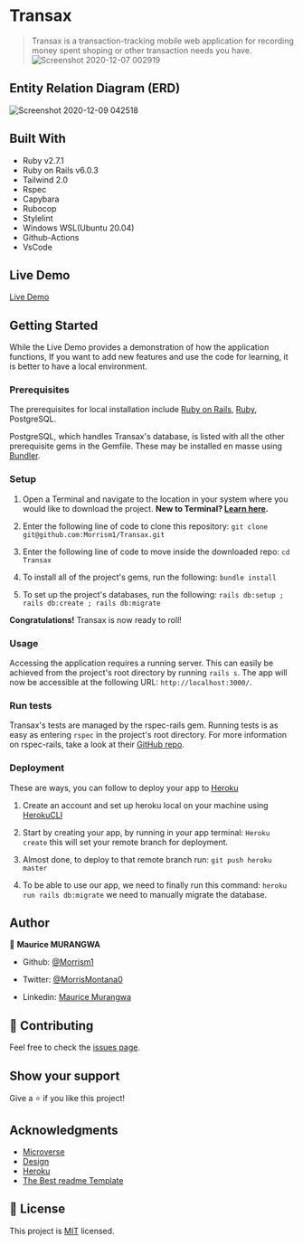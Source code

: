 # Transax

> Transax is a transaction-tracking mobile web application for recording money spent shoping or other transaction needs you have.
![Screenshot 2020-12-07 002919](https://user-images.githubusercontent.com/46853433/101294994-7bfb2700-3823-11eb-8f45-af6d78c0752c.png)

## Entity Relation Diagram (ERD)

![Screenshot 2020-12-09 042518](https://user-images.githubusercontent.com/46853433/101566121-20719a80-39d7-11eb-8206-73ebff78c663.png)

## Built With

* Ruby v2.7.1
* Ruby on Rails v6.0.3
* Tailwind 2.0
* Rspec
* Capybara
* Rubocop
* Stylelint
* Windows WSL(Ubuntu 20.04)
* Github-Actions
* VsCode

## Live Demo

[Live Demo](https://calm-atoll-97228.herokuapp.com/)

## Getting Started

While the Live Demo provides a demonstration of how the application functions, If you want to add new features and use the code for learning, it is better to have a local environment.

### Prerequisites

The prerequisites for local installation include [Ruby on Rails](http://railsinstaller.org/en), [Ruby](https://www.ruby-lang.org/en/downloads/), PostgreSQL.

PostgreSQL, which handles Transax's database, is listed with all the other prerequisite gems in the Gemfile. These may be installed en masse using [Bundler](https://bundler.io/).

### Setup

1. Open a Terminal and navigate to the location in your system where you would like to download the project. **New to Terminal? [Learn here](https://www.freecodecamp.org/news/conquering-the-command-line-f85f5e46c07c/).**

2. Enter the following line of code to clone this repository:
`git clone git@github.com:Morrism1/Transax.git`

3. Enter the following line of code to move inside the downloaded repo:
`cd Transax`

4. To install all of the project's gems, run the following:
`bundle install`

5. To set up the project's databases, run the following:
`rails db:setup ; rails db:create ; rails db:migrate`

**Congratulations!** Transax is now ready to roll!

### Usage

Accessing the application requires a running server. This can easily be achieved from the project's root directory by running `rails s`. The app will now be accessible at the following URL: `http://localhost:3000/`.

### Run tests

Transax's tests are managed by the rspec-rails gem. Running tests is as easy as entering `rspec` in the project's root directory. For more information on rspec-rails, take a look at their [GitHub repo](https://github.com/rspec/rspec-rails).

### Deployment

These are ways, you can follow to deploy your app to [Heroku](https://www.heroku.com/)

1. Create an account and set up heroku local on your machine using [HerokuCLI](https://devcenter.heroku.com/articles/heroku-cli)

2. Start by creating your app, by running in your app terminal:
`Heroku create`
this will set your remote branch for deployment.

3. Almost done, to deploy to that remote branch run:
`git push heroku master`

4. To be able to use our app, we need to finally run this command:
`heroku run rails db:migrate`
we need to manually migrate the database.

## Author

👤 **Maurice MURANGWA**

* Github: [@Morrism1](https://github.com/Morrism1)

* Twitter: [@MorrisMontana0](https://twitter.com/MurangwaMorris)

* Linkedin: [Maurice Murangwa](https://www.linkedin.com/in/mauricemurangwa/)  

## 🤝 Contributing

Feel free to check the [issues page](issues/).

## Show your support

Give a ⭐️ if you like this project!

## Acknowledgments

* [Microverse](https://www.microverse.org/)
* [Design](https://www.behance.net/gallery/19759151/Snapscan-iOs-design-and-branding?tracking_source=)
* [Heroku](https://www.heroku.com/)
* [The Best readme Template](https://github.com/othneildrew/Best-README-Template)

## 📝 License

This project is [MIT](https://opensource.org/licenses/MIT) licensed.
